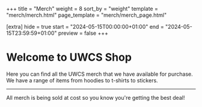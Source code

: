 +++
title = "Merch"
weight = 8
sort_by = "weight"
template = "merch/merch.html"
page_template = "merch/merch_page.html"

[extra]
hide = true
start = "2024-05-15T00:00:00+01:00"
end = "2024-05-15T23:59:59+01:00"
preview = false
+++

# Welcome to UWCS Shop

Here you can find all the UWCS merch that we have available for purchase. We have a range of items from hoodies to t-shirts to stickers.

***

All merch is being sold at cost so you know you're getting the best deal!